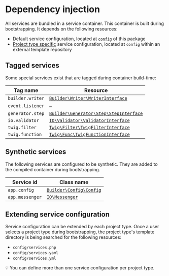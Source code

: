 # Dependency injection

All services are bundled in a service container. This container is built during
bootstrapping. It depends on the following resources:

* Default service configuration, located at [`config`](../config) of this package
* [Project type specific](#extending-service-configuration) service configuration,
  located at `config` within an external template repository

## Tagged services

Some special services exist that are tagged during container build-time:

| Tag name         | Resource                                                                                  |
|------------------|-------------------------------------------------------------------------------------------|
| `builder.writer` | [`Builder\Writer\WriterInterface`](../src/Builder/Writer/WriterInterface.php)             |
| `event.listener` | –                                                                                         |
| `generator.step` | [`Builder\Generator\Step\StepInterface`](../src/Builder/Generator/Step/StepInterface.php) |
| `io.validator`   | [`IO\Validator\ValidatorInterface`](../src/IO/Validator/ValidatorInterface.php)           |
| `twig.filter`    | [`Twig\Filter\TwigFilterInterface`](../src/Twig/Filter/TwigFilterInterface.php)           |
| `twig.function`  | [`Twig\Func\TwigFunctionInterface`](../src/Twig/Func/TwigFunctionInterface.php)           |

## Synthetic services

The following services are configured to be synthetic. They are added to the
compiled container during bootstrapping.

| Service id      | Class name                                                  |
|-----------------|-------------------------------------------------------------|
| `app.config`    | [`Builder\Config\Config`](../src/Builder/Config/Config.php) |
| `app.messenger` | [`IO\Messenger`](../src/IO/Messenger.php)                   |

## Extending service configuration

Service configuration can be extended by each project type. Once a user selects
a project type during bootstrapping, the project type's template directory is being
searched for the following resources:

* `config/services.php`
* `config/services.yaml`
* `config/services.yml`

:bulb: You can define more than one service configuration per project type.
